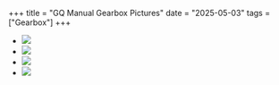 +++
title = "GQ Manual Gearbox Pictures"
date = "2025-05-03"
tags = ["Gearbox"]
+++

<style>
   article main.content { & hr {display: inline-block; width: 100%; margin: 0;}
   & ul {display: grid !important; grid-template-columns: repeat(4, auto); gap: 1em; list-style: none; width: 100%; padding: 0;}
   & img {object-fit: cover; padding: 0; height: unset; max-height: unset; width: 100%; max-width: unset; min-width: unset;} }
</style>

* [![][01]][01]
* [![][02]][02]
* [![][03]][03]
* [![][04]][04]

[01]: gq-gearbox-pictures-1.jpg
[02]: gq-gearbox-pictures-2.jpg
[03]: gq-gearbox-pictures-3.jpg
[04]: gq-gearbox-pictures-4.jpg